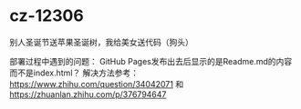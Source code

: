 # cz-12306
别人圣诞节送苹果圣诞树，我给美女送代码（狗头）

部署过程中遇到的问题：
GitHub Pages发布出去后显示的是Readme.md的内容而不是index.html？
解决方法参考：https://www.zhihu.com/question/34042071 和 https://zhuanlan.zhihu.com/p/376794647
